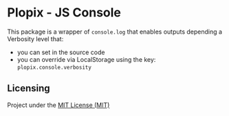 # Plopix - JS Console

This package is a wrapper of `console.log` that enables outputs depending a Verbosity level that:
- you can set in the source code
- you can override via LocalStorage using the key: `plopix.console.verbosity`








## Licensing

Project under the [MIT License (MIT)](LICENSE)
